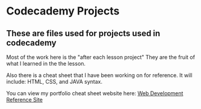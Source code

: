 Codecademy Projects
===================

These are files used for projects used in codecademy
----------------------------------------------------

Most of the work here is the "after each lesson project"  They are the fruit of what I learned in the the lesson.


Also there is a cheat sheet that I have been working on for reference. It will include:  HTML, CSS, and JAVA syntax.

You can view my portfolio cheat sheet website here: [Web Development Reference Site](https://stheadman.github.io/CodeCademy/ "Cheat Sheet website")